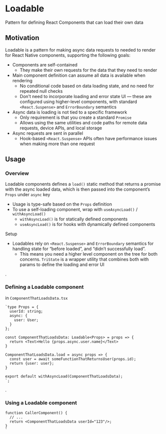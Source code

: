 # Loadable

Pattern for defining React Components that can load their own data

## Motivation

Loadable is a pattern for making async data requests to needed to render for
React Native components, supporting the following goals:

- Components are self-contained
  - They make their own requests for the data that they need to render
- Main component definition can assume all data is available when rendering
  - No conditional code based on data loading state, and no need for repeated
    null checks
  - Don't need to incorporate loading and error state UI — these are configured
    using higher-level components, with standard `<React.Suspense>` and
    `ErrorBoundary` semantics
- Async data is loading is not tied to a specific framework
  - Only requirement is that you create a standard `Promise`
  - Allows using the same utilities and code paths for remote data requests,
    device APIs, and local storage
- Async requests are sent in parallel
  - Hook-based `<React.Suspense>` APIs often have performance issues when making
    more than one request

## Usage

### **Overview**

Loadable components defines a `load()` static method that returns a promise with
the async loaded data, which is then passed into the component’s `Props` under
`async` key

- Usage is type-safe based on the `Props` definition
- To use a self-loading component, wrap with `useAsyncLoad()` /
  `withAsyncLoad()`
  - `withAsyncLoad()` is for statically defined components
  - `useAsyncLoad()` is for hooks with dynamically defined components

Setup

- Loadables rely on `<React.Suspense>` and `ErrorBoundary` semantics for
  handling state for “before loaded”, and “didn’t successfully load”.
  - This means you need a higher level component on the tree for both concerns.
    `TriState` is a wrapper utility that combines both with params to define the
    loading and error UI

.

### **Defining a Loadable component**

in `ComponentThatLoadsData.tsx`

```tsx
`type Props = {
  userId: string;
  async: {
    user: User;
  }
};

const ComponentThatLoadsData: Loadable<Props> = props => {
  return <Text>Hello {props.async.user.name}</Text>
}

ComponentThatLoadsData.load = async props => {
  const user = await someFunctionThatReturnsUser(props.id);
  return {user: user};
}

export default withAsyncLoad(ComponentThatLoadsData);
`;
```

.

### **Using a Loadable component**

```tsx
function CallerComponent() {
  // ...
  return <ComponentThatLoadsData userId="123"/>;
}
`
```
